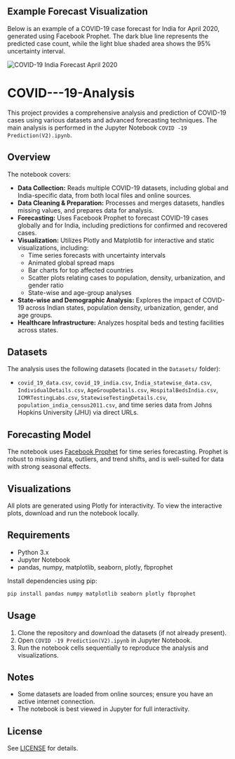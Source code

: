 ## Example Forecast Visualization

Below is an example of a COVID-19 case forecast for India for April 2020, generated using Facebook Prophet. The dark blue line represents the predicted case count, while the light blue shaded area shows the 95% uncertainty interval.

![COVID-19 India Forecast April 2020](images/covid_india_april2020_forecast.png)

# COVID---19-Analysis

This project provides a comprehensive analysis and prediction of COVID-19 cases using various datasets and advanced forecasting techniques. The main analysis is performed in the Jupyter Notebook `COVID -19 Prediction(V2).ipynb`.

## Overview

The notebook covers:
- **Data Collection:** Reads multiple COVID-19 datasets, including global and India-specific data, from both local files and online sources.
- **Data Cleaning & Preparation:** Processes and merges datasets, handles missing values, and prepares data for analysis.
- **Forecasting:** Uses Facebook Prophet to forecast COVID-19 cases globally and for India, including predictions for confirmed and recovered cases.
- **Visualization:** Utilizes Plotly and Matplotlib for interactive and static visualizations, including:
  - Time series forecasts with uncertainty intervals
  - Animated global spread maps
  - Bar charts for top affected countries
  - Scatter plots relating cases to population, density, urbanization, and gender ratio
  - State-wise and age-group analyses
- **State-wise and Demographic Analysis:** Explores the impact of COVID-19 across Indian states, population density, urbanization, gender, and age groups.
- **Healthcare Infrastructure:** Analyzes hospital beds and testing facilities across states.

## Datasets

The analysis uses the following datasets (located in the `Datasets/` folder):
- `covid_19_data.csv`, `covid_19_india.csv`, `India_statewise_data.csv`, `IndividualDetails.csv`, `AgeGroupDetails.csv`, `HospitalBedsIndia.csv`, `ICMRTestingLabs.csv`, `StatewiseTestingDetails.csv`, `population_india_census2011.csv`, and time series data from Johns Hopkins University (JHU) via direct URLs.

## Forecasting Model

The notebook uses [Facebook Prophet](https://facebook.github.io/prophet/) for time series forecasting. Prophet is robust to missing data, outliers, and trend shifts, and is well-suited for data with strong seasonal effects.

## Visualizations

All plots are generated using Plotly for interactivity. To view the interactive plots, download and run the notebook locally.

## Requirements

- Python 3.x
- Jupyter Notebook
- pandas, numpy, matplotlib, seaborn, plotly, fbprophet

Install dependencies using pip:

```bash
pip install pandas numpy matplotlib seaborn plotly fbprophet
```

## Usage

1. Clone the repository and download the datasets (if not already present).
2. Open `COVID -19 Prediction(V2).ipynb` in Jupyter Notebook.
3. Run the notebook cells sequentially to reproduce the analysis and visualizations.

## Notes

- Some datasets are loaded from online sources; ensure you have an active internet connection.
- The notebook is best viewed in Jupyter for full interactivity.

## License

See [LICENSE](LICENSE) for details.
